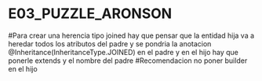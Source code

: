 # E03_PUZZLE_ARONSON
#Para crear una herencia tipo joined hay que pensar que la entidad hija va a heredar todos los atributos del padre y se pondria la anotacion @Inheritance(InheritanceType.JOINED) en el padre y en el hijo hay que ponerle extends y el nombre del padre
#Recomendacion no poner builder en el hijo
